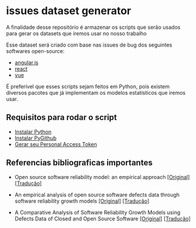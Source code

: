 # issues dataset generator

A finalidade desse repositório é armazenar os scripts que serão usados para gerar os datasets que iremos usar no nosso trabalho

Esse dataset será criado com base nas issues de bug dos seguintes softwares open-source:
- [angular.js](https://github.com/angular/angular.js)
- [react](https://github.com/facebook/react)
- [vue](https://github.com/vuejs/vue)

É preferível que esses scripts sejam feitos em Python, pois existem diversos pacotes que já implementam os modelos estatísticos que iremos usar. 

## Requisitos para rodar o script
- [Instalar Python](https://www.python.org/downloads/)
- [Instalar PyGithub](https://pygithub.readthedocs.io/en/latest/introduction.html)
- [Gerar seu Personal Access Token](https://github.com/settings/tokens)



## Referencias bibliograficas importantes

- Open source software reliability model: an empirical approach [[Original]](https://www.ics.uci.edu/~wscacchi/Papers/WOSSE-2005/ZhouDavis.pdf) [[Tradução]](https://durvalcarvalho.github.io/testesSoftware/#/artigos/open-source-software-reliability-model-an-empirical-approach)

- An empirical analysis of open source software defects data through software reliability growth models [[Original]](https://booksc.xyz/book/31986905/aec648) [[Tradução]](https://durvalcarvalho.github.io/testesSoftware/#/artigos/an-empirical-analysis-of-open-source-software-defects-data-through-software-reliability-growth-models)

- A Comparative Analysis of Software Reliability Growth Models using Defects Data of Closed and Open Source Software [[Original]](https://booksc.xyz/book/21572363/897a7b) [[Tradução]](https://durvalcarvalho.github.io/testesSoftware/#/artigos/a-comparative-analysis-of-software-reliability-growth-models-using-defects-data-of-closed-and-open-source-software)
